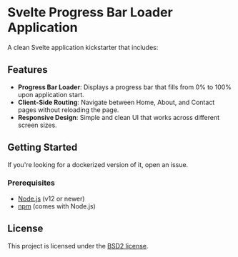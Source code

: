 
# Svelte Progress Bar Loader Application

A clean Svelte application kickstarter that includes:

## Features

- **Progress Bar Loader**: Displays a progress bar that fills from 0% to 100% upon application start.
- **Client-Side Routing**: Navigate between Home, About, and Contact pages without reloading the page.
- **Responsive Design**: Simple and clean UI that works across different screen sizes.

## Getting Started

If you're looking for a dockerized version of it, open an issue.

### Prerequisites

- [Node.js](https://nodejs.org/) (v12 or newer)
- [npm](https://www.npmjs.com/) (comes with Node.js)


## License

This project is licensed under the [BSD2 license](./LICENSE).

